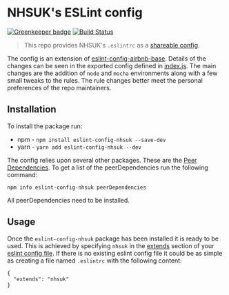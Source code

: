 # NHSUK's ESLint config

[![Greenkeeper badge](https://badges.greenkeeper.io/nhsuk/eslint-config-nhsuk.svg)](https://greenkeeper.io/)
[![Build Status](https://travis-ci.org/nhsuk/eslint-config-nhsuk.svg?branch=master)](https://travis-ci.org/nhsuk/eslint-config-nhsuk)

> This repo provides NHSUK's `.eslintrc` as a [shareable config](http://eslint.org/docs/developer-guide/shareable-configs).

The config is an extension of
[eslint-config-airbnb-base](https://www.npmjs.com/package/eslint-config-airbnb-base).
Details of the changes can be seen in the exported config defined in
[index.js](index.js). The main changes are the addition of `node` and `mocha`
environments along with a few small tweaks to the rules. The rule changes
better meet the personal preferences of the repo maintainers.

## Installation

To install the package run:

* npm - `npm install eslint-config-nhsuk --save-dev`
* yarn - `yarn add eslint-config-nhsuk --dev`

The config relies upon several other packages. These are the
[Peer Dependencies](https://nodejs.org/en/blog/npm/peer-dependencies/).
To get a list of the peerDependencies run the following command:

```
npm info eslint-config-nhsuk peerDependencies
```

All peerDependencies need to be installed.

## Usage

Once the `eslint-config-nhsuk` package has been installed it is ready to be
used. This is achieved by specifying `nhsuk` in the
[extends](http://eslint.org/docs/user-guide/configuring#extending-configuration-files)
section of your
[eslint config file](http://eslint.org/docs/user-guide/configuring#using-configuration-files).
If there is no existing eslint config file it could be as simple as creating a
file named `.eslintrc` with the following content:

```
{
  "extends": "nhsuk"
}
```

